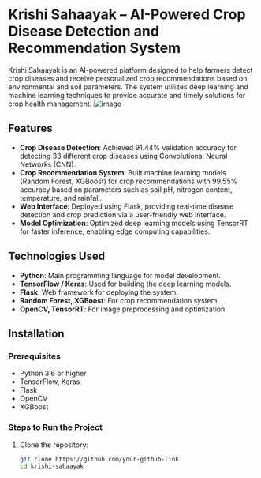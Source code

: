 
# Krishi Sahaayak – AI-Powered Crop Disease Detection and Recommendation System

Krishi Sahaayak is an AI-powered platform designed to help farmers detect crop diseases and receive personalized crop recommendations based on environmental and soil parameters. The system utilizes deep learning and machine learning techniques to provide accurate and timely solutions for crop health management.
![image](https://github.com/user-attachments/assets/0450c4e1-6dbf-4b1b-a618-8b3ec2a46397)


## Features

- **Crop Disease Detection**: Achieved 91.44% validation accuracy for detecting 33 different crop diseases using Convolutional Neural Networks (CNN).
- **Crop Recommendation System**: Built machine learning models (Random Forest, XGBoost) for crop recommendations with 99.55% accuracy based on parameters such as soil pH, nitrogen content, temperature, and rainfall.
- **Web Interface**: Deployed using Flask, providing real-time disease detection and crop prediction via a user-friendly web interface.
- **Model Optimization**: Optimized deep learning models using TensorRT for faster inference, enabling edge computing capabilities.
  
## Technologies Used

- **Python**: Main programming language for model development.
- **TensorFlow / Keras**: Used for building the deep learning models.
- **Flask**: Web framework for deploying the system.
- **Random Forest, XGBoost**: For crop recommendation system.
- **OpenCV, TensorRT**: For image preprocessing and optimization.

## Installation

### Prerequisites

- Python 3.6 or higher
- TensorFlow, Keras
- Flask
- OpenCV
- XGBoost

### Steps to Run the Project

1. Clone the repository:
   ```bash
   git clone https://github.com/your-github-link
   cd krishi-sahaayak
  
